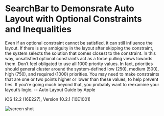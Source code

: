 # SearchBar to Demonsrate Auto Layout with Optional Constraints and Inequalities
Even if an optional constraint cannot be satisfied, it can still influence the layout. If there is any ambiguity in the layout after skipping the constraint, the system selects the solution that comes closest to the constraint. In this way, unsatisfied optional constraints act as a force pulling views towards them.
Don’t feel obligated to use all 1000 priority values. In fact, priorities should general cluster around the system-defined low (250), medium (500), high (750), and required (1000) priorities. You may need to make constraints that are one or two points higher or lower than these values, to help prevent ties. If you’re going much beyond that, you probably want to reexamine your layout’s logic.
-- Auto Layout Guide by Apple

iOS 12.2 (16E227), Version 10.2.1 (10E1001)

![screen shot](https://user-images.githubusercontent.com/27608286/57174099-266cc600-6e07-11e9-9a2f-3a615c74d2ca.png)
